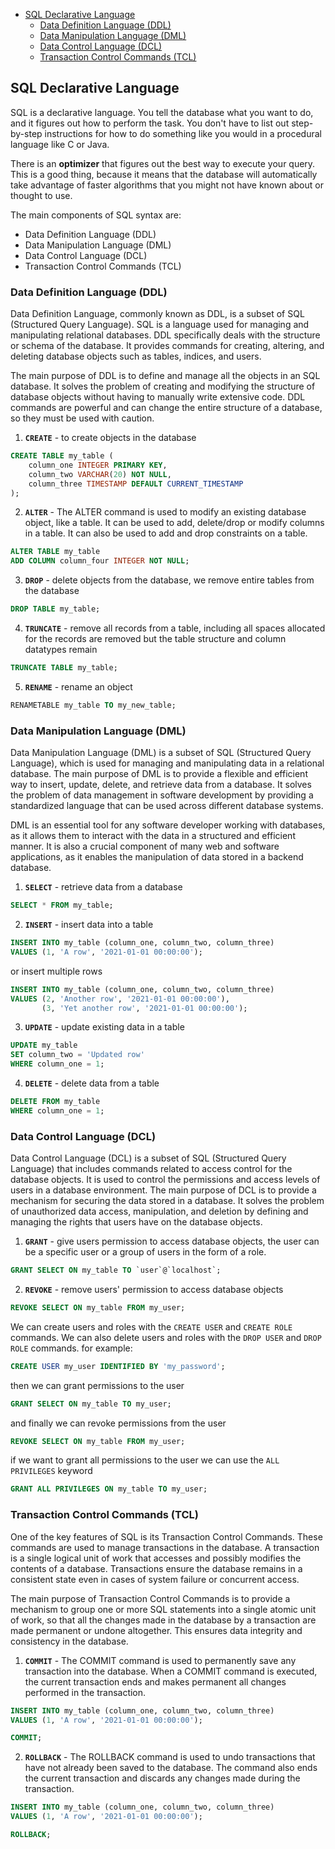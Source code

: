 

<!-- toc -->

- [SQL Declarative Language](#sql-declarative-language)
  * [Data Definition Language (DDL)](#data-definition-language-ddl)
  * [Data Manipulation Language (DML)](#data-manipulation-language-dml)
  * [Data Control Language (DCL)](#data-control-language-dcl)
  * [Transaction Control Commands (TCL)](#transaction-control-commands-tcl)

<!-- tocstop -->

## SQL Declarative Language

SQL is a declarative language. You tell the database what you want to do, and it figures out how to perform the task. You don't have to list out step-by-step instructions for how to do something like you would in a procedural language like C or Java.

There is an **optimizer** that figures out the best way to execute your query. This is a good thing, because it means that the database will automatically take advantage of faster algorithms that you might not have known about or thought to use.

The main components of SQL syntax are:
- Data Definition Language (DDL)
- Data Manipulation Language (DML)
- Data Control Language (DCL)
- Transaction Control Commands (TCL)

### Data Definition Language (DDL)


Data Definition Language, commonly known as DDL, is a subset of SQL (Structured Query Language). SQL is a language used for managing and manipulating relational databases. DDL specifically deals with the structure or schema of the database. It provides commands for creating, altering, and deleting database objects such as tables, indices, and users.

The main purpose of DDL is to define and manage all the objects in an SQL database. It solves the problem of creating and modifying the structure of database objects without having to manually write extensive code. DDL commands are powerful and can change the entire structure of a database, so they must be used with caution.

1. **`CREATE`** - to create objects in the database
```sql
CREATE TABLE my_table (
    column_one INTEGER PRIMARY KEY,
    column_two VARCHAR(20) NOT NULL,
    column_three TIMESTAMP DEFAULT CURRENT_TIMESTAMP
);
```

2. **`ALTER`** - The ALTER command is used to modify an existing database object, like a table. It can be used to add, delete/drop or modify columns in a table. It can also be used to add and drop constraints on a table. 
```sql
ALTER TABLE my_table
ADD COLUMN column_four INTEGER NOT NULL;
```

3. **`DROP`** - delete objects from the database, we remove entire tables from the database
```sql
DROP TABLE my_table;
```

4. **`TRUNCATE`** - remove all records from a table, including all spaces allocated for the records are removed but the table structure and column datatypes remain
```sql
TRUNCATE TABLE my_table;
```

5. **`RENAME`** - rename an object
```sql
RENAMETABLE my_table TO my_new_table;
```

### Data Manipulation Language (DML)

Data Manipulation Language (DML) is a subset of SQL (Structured Query Language), which is used for managing and manipulating data in a relational database. The main purpose of DML is to provide a flexible and efficient way to insert, update, delete, and retrieve data from a database. It solves the problem of data management in software development by providing a standardized language that can be used across different database systems.

DML is an essential tool for any software developer working with databases, as it allows them to interact with the data in a structured and efficient manner. It is also a crucial component of many web and software applications, as it enables the manipulation of data stored in a backend database.

1. **`SELECT`** - retrieve data from a database
```sql
SELECT * FROM my_table;
```

2. **`INSERT`** - insert data into a table
```sql
INSERT INTO my_table (column_one, column_two, column_three)
VALUES (1, 'A row', '2021-01-01 00:00:00');
```

or insert multiple rows
```sql
INSERT INTO my_table (column_one, column_two, column_three)
VALUES (2, 'Another row', '2021-01-01 00:00:00'),
       (3, 'Yet another row', '2021-01-01 00:00:00');
```

3. **`UPDATE`** - update existing data in a table
```sql
UPDATE my_table
SET column_two = 'Updated row'
WHERE column_one = 1;
```

4. **`DELETE`** - delete data from a table
```sql
DELETE FROM my_table
WHERE column_one = 1;
```

### Data Control Language (DCL)

Data Control Language (DCL) is a subset of SQL (Structured Query Language) that includes commands related to access control for the database objects. It is used to control the permissions and access levels of users in a database environment. The main purpose of DCL is to provide a mechanism for securing the data stored in a database. It solves the problem of unauthorized data access, manipulation, and deletion by defining and managing the rights that users have on the database objects.

1. **`GRANT`** - give users permission to access database objects, the user can be a specific user or a group of users in the form of a role.
```sql
GRANT SELECT ON my_table TO `user`@`localhost`;
```

2. **`REVOKE`** - remove users' permission to access database objects
```sql
REVOKE SELECT ON my_table FROM my_user;
```

We can create users and roles with the `CREATE USER` and `CREATE ROLE` commands. We can also delete users and roles with the `DROP USER` and `DROP ROLE` commands.
for example:
```sql
CREATE USER my_user IDENTIFIED BY 'my_password';
```

then we can grant permissions to the user
```sql
GRANT SELECT ON my_table TO my_user;
```

and finally we can revoke permissions from the user
```sql
REVOKE SELECT ON my_table FROM my_user;
```

if we want to grant all permissions to the user we can use the `ALL PRIVILEGES` keyword

```sql
GRANT ALL PRIVILEGES ON my_table TO my_user;
```

### Transaction Control Commands (TCL)

One of the key features of SQL is its Transaction Control Commands. These commands are used to manage transactions in the database. A transaction is a single logical unit of work that accesses and possibly modifies the contents of a database. Transactions ensure the database remains in a consistent state even in cases of system failure or concurrent access.

The main purpose of Transaction Control Commands is to provide a mechanism to group one or more SQL statements into a single atomic unit of work, so that all the changes made in the database by a transaction are made permanent or undone altogether. This ensures data integrity and consistency in the database.

1. **`COMMIT`** - The COMMIT command is used to permanently save any transaction into the database. When a COMMIT command is executed, the current transaction ends and makes permanent all changes performed in the transaction.
```sql
INSERT INTO my_table (column_one, column_two, column_three)
VALUES (1, 'A row', '2021-01-01 00:00:00');

COMMIT;
```

2. **`ROLLBACK`** - The ROLLBACK command is used to undo transactions that have not already been saved to the database. The command also ends the current transaction and discards any changes made during the transaction.
```sql
INSERT INTO my_table (column_one, column_two, column_three)
VALUES (1, 'A row', '2021-01-01 00:00:00');

ROLLBACK;
```
